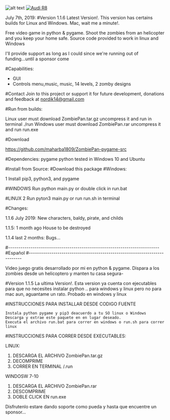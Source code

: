 ![alt text]()
[![Audi R8](https://linuxparaorcos.files.wordpress.com/2019/06/version_1.1.6.png?w=748&h=589)](https://youtu.be/xbB2Gn_d1VE)

July 7th, 2019:
#Version 1.1.6 Latest Version!. This version has certains  builds for Linux and Windows. Mac, wait me a minute!.

Free video game in python & pygame. Shoot the zombies from an helicopter and you keep your home safe. 
Source code provided to work in linux and Windows 

I'll provide support as long as I could since we're running out of funding...until a sponsor come

#Capabilities:
-   GUI
-   Controls menu,music, music, 14 levels, 2 zomby designs

#Contact
Join to this project or support it for future development, donations and feedback at
nordik14@gmail.com

#Run from builds:

Linux user must download ZombiePan.tar.gz uncompress it and run in terminal ./run 
Windows user must download ZombiePan.rar uncompress it and run run.exe


#Download 

https://github.com/maharba1809/ZombiePan-pygame-src

#Dependencies: pygame python tested in Windows 10 and Ubuntu


#Install from Source: #Download this package #Windows:

1    Install pip3, python3, and pygame

#WINDOWS
    Run python main.py or double click in run.bat 

#LINUX
2   Run  pyton3 main.py or run run.sh in terminal

#Changes:

1.1.6 July 2019:
New characters, baldy, pirate, and childs

1.1.5: 1 month ago
House to be destroyed    

1.1.4 last 2 months:
Bugs...

#-------------------------------------------------------------------------- #Español #--------------------------------------------------------------------------

Video juego gratis desarrollado por mi en python & pygame. Dispara a los zombies desde un helicoptero y manten tu casa segura-

#Version 1.1.5 La ultima Version!. Esta version ya cuenta con ejecutables para que no necesites instalar python .. para windows y linux pero no para mac aun, aguantame un rato.
Probado en windows y linux

#INSTRUCCIONES PARA INSTALLAR DESDE CODIGO FUENTE

    Instala python pygame y pip3 deacuerdo a tu SO linux o Windows
    Descarga y extrae este paquete en en lugar deseado.
    Executa el archivo run.bat para correr en windows o run.sh para correr linux

#INSTRUCCIONES PARA CORRER DESDE EXECUTABLES:

LINUX:

1. DESCARGA EL ARCHIVO ZombiePan.tar.gz
2. DECOMPRIME
2. CORRER EN TERMINAL /.run

WINDOSW 7-10

1. DESCARGA EL ARCHIVO ZombiePan.rar
2. DESCOMPRIME
3. DOBLE CLICK EN run.exe

Disfrutenlo  estare dando soporte como pueda y hasta que encuentre un sponsor...
